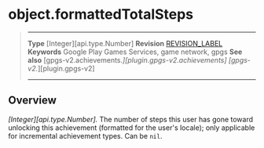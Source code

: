 # object.formattedTotalSteps

> --------------------- ------------------------------------------------------------------------------------------
> __Type__              [Integer][api.type.Number]
> __Revision__          [REVISION_LABEL](REVISION_URL)
> __Keywords__          Google Play Games Services, game network, gpgs
> __See also__          [gpgs-v2.achievements.*][plugin.gpgs-v2.achievements]
>                       [gpgs-v2.*][plugin.gpgs-v2]
> --------------------- ------------------------------------------------------------------------------------------

## Overview

_[Integer][api.type.Number]._ The number of steps this user has gone toward unlocking this achievement (formatted for the user's locale); only applicable for incremental achievement types. Can be `nil`.